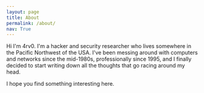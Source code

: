 ```yaml
---
layout: page
title: About
permalink: /about/
nav: True
---
```


Hi I'm 4rv0. I'm a hacker and security researcher who lives somewhere in the Pacific Northwest of the USA. I've been messing around with computers and networks since the mid-1980s, professionally since 1995, and I finally decided to start writing down all the thoughts that go racing around my head.

I hope you find something interesting here.
